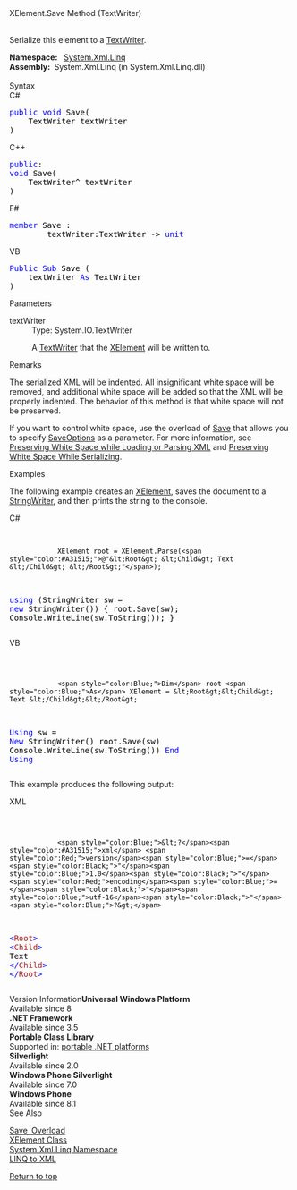 <div xmlns="http://www.w3.org/1999/xhtml">
  <link type="text/css" rel="Stylesheet" href="..\branding1.css" />
  <!--Published via CAPS.-->
  <div class="topic">
    <div class="title">XElement<mtps:LanguageSpecificText runat="server" xmlns:mtps="http://msdn2.microsoft.com/mtps" devLangcs="." devLangcpp="::" devLangnu="." devLangvb=".">.</mtps:LanguageSpecificText>Save Method <mtps:LanguageSpecificText runat="server" xmlns:mtps="http://msdn2.microsoft.com/mtps" devLangcs="(TextWriter)" devLangcpp="(TextWriter^)" devLangnu="(TextWriter)" devLangvb="(TextWriter)">(TextWriter)</mtps:LanguageSpecificText></div>
    <div id="mainSection">
      <div id="mainBody"> <div class="section"><div class="section"><p>Serialize this element to a <a class="mtps-external-link" href="https://msdn.microsoft.com/en-us/library/ywxh2328(v=vs.110).aspx">TextWriter</a>.</p></div><strong>Namespace:
      </strong>
       
      <a class="mtps-external-link" href="https://msdn.microsoft.com/en-us/library/bb299195(v=vs.110).aspx">System.Xml.Linq</a><br /><strong>Assembly:
        </strong> System.Xml.Linq (in System.Xml.Linq.dll)<br /><br /><div class="collapsible-area"><span id="collapsible-area-title">Syntax</span><div class="CodeSnippetLanguage" xmlns="">C#<div class="codeSnippetContainerCodeContainer"><div class="CodeSnippetToolBarText" style="valign: top"></div><div id="CodeSnippetContainerCode_0" class="CodeSnippetContainerCode"><div style="color:Black;"><pre>
<span style="color:Blue;">public</span> <span style="color:Blue;">void</span> Save(
	TextWriter textWriter
)
</pre></div></div></div></div><div class="CodeSnippetLanguage" xmlns="">C++<div class="codeSnippetContainerCodeContainer"><div class="CodeSnippetToolBarText" style="valign: top"></div><div id="CodeSnippetContainerCode_0" class="CodeSnippetContainerCode"><div style="color:Black;"><pre>
<span style="color:Blue;">public</span>:
<span style="color:Blue;">void</span> Save(
	TextWriter^ textWriter
)
</pre></div></div></div></div><div class="CodeSnippetLanguage" xmlns="">F#<div class="codeSnippetContainerCodeContainer"><div class="CodeSnippetToolBarText" style="valign: top"></div><div id="CodeSnippetContainerCode_0" class="CodeSnippetContainerCode"><div style="color:Black;"><pre>
<span style="color:Blue;">member</span> Save : 
        textWriter:TextWriter -&gt; <span style="color:Blue;">unit</span>
</pre></div></div></div></div><div class="CodeSnippetLanguage" xmlns="">VB<div class="codeSnippetContainerCodeContainer"><div class="CodeSnippetToolBarText" style="valign: top"></div><div id="CodeSnippetContainerCode_0" class="CodeSnippetContainerCode"><div style="color:Black;"><pre>
<span style="color:Blue;">Public</span> <span style="color:Blue;">Sub</span> Save (
	textWriter <span style="color:Blue;">As</span> TextWriter
)
</pre></div></div></div></div><div class="section"><html:h4 class="subHeading" xmlns:html="http://www.w3.org/1999/xhtml" xmlns:xlink="http://www.w3.org/1999/xlink">Parameters</html:h4><dl><dt><span class="parameter">textWriter</span></dt><dd>
    Type:
    <LanguageSpecificText runat="server" devLangcs="System.IO.TextWriter" devLangcpp="System.IO::TextWriter^" devLangnu="System.IO.TextWriter" devLangvb="System.IO.TextWriter" xmlns="http://msdn2.microsoft.com/mtps">System.IO.TextWriter</LanguageSpecificText><p>A <a class="mtps-external-link" href="https://msdn.microsoft.com/en-us/library/ywxh2328(v=vs.110).aspx">TextWriter</a> that the <a class="mtps-external-link" href="https://msdn.microsoft.com/en-us/library/bb340098(v=vs.110).aspx">XElement</a> will be written to.</p></dd></dl></div></div><div class="collapsible-area"><span id="collapsible-area-title">Remarks</span><div class="section"><p>The serialized XML will be indented. All insignificant white space will be removed, and additional white space will be added so that the XML will be properly indented. The behavior of this method is that white space will not be preserved.</p><p>If you want to control white space, use the overload of <a class="mtps-external-link" href="../Bb355063_en-us_vs.110/Bb355063.md">Save</a> that allows you to specify <a class="mtps-external-link" href="https://msdn.microsoft.com/en-us/library/bb551441(v=vs.110).aspx">SaveOptions</a> as a parameter. For more information, see <a class="mtps-external-link" href="https://msdn.microsoft.com/en-us/library/bb387014(v=vs.110).aspx">Preserving White Space while Loading or Parsing XML</a> and <a class="mtps-external-link" href="https://msdn.microsoft.com/en-us/library/bb387103(v=vs.110).aspx">Preserving White Space While Serializing</a>.</p></div></div><div class="collapsible-area"><span id="collapsible-area-title">Examples</span><div class="section"><div class="section"><div class="section"><p>The following example creates an <a class="mtps-external-link" href="https://msdn.microsoft.com/en-us/library/bb340098(v=vs.110).aspx">XElement</a>, saves the document to a <a class="mtps-external-link" href="https://msdn.microsoft.com/en-us/library/hs9kt2e9(v=vs.110).aspx">StringWriter</a>, and then prints the string to the console.</p><div class="CodeSnippetLanguage" xmlns="">C#<div class="codeSnippetContainerCodeContainer"><div class="CodeSnippetToolBarText" style="valign: top"></div><div id="CodeSnippetContainerCode_0" class="CodeSnippetContainerCode"><div style="color:Black;"><pre>

                XElement root = XElement.Parse(<span style="color:#A31515;">@"&lt;Root&gt; &lt;Child&gt; Text &lt;/Child&gt; &lt;/Root&gt;"</span>);
<span style="color:Blue;">using</span> (StringWriter sw = <span style="color:Blue;">new</span> StringWriter()) {
    root.Save(sw);
    Console.WriteLine(sw.ToString());
}
</pre></div></div></div></div><div class="CodeSnippetLanguage" xmlns="">VB<div class="codeSnippetContainerCodeContainer"><div class="CodeSnippetToolBarText" style="valign: top"></div><div id="CodeSnippetContainerCode_0" class="CodeSnippetContainerCode"><div style="color:Black;"><pre>

                <span style="color:Blue;">Dim</span> root <span style="color:Blue;">As</span> XElement = &lt;Root&gt;&lt;Child&gt; Text &lt;/Child&gt;&lt;/Root&gt;
<span style="color:Blue;">Using</span> sw = <span style="color:Blue;">New</span> StringWriter()
    root.Save(sw)
    Console.WriteLine(sw.ToString())
<span style="color:Blue;">End</span> <span style="color:Blue;">Using</span>
</pre></div></div></div></div><p>This example produces the following output:</p><div class="CodeSnippetLanguage" xmlns="">XML<div class="codeSnippetContainerCodeContainer"><div class="CodeSnippetToolBarText" style="valign: top"></div><div id="CodeSnippetContainerCode_0" class="CodeSnippetContainerCode"><div style="color:Black;"><pre>

                <span style="color:Blue;">&lt;?</span><span style="color:#A31515;">xml</span> <span style="color:Red;">version</span><span style="color:Blue;">=</span><span style="color:Black;">"</span><span style="color:Blue;">1.0</span><span style="color:Black;">"</span> <span style="color:Red;">encoding</span><span style="color:Blue;">=</span><span style="color:Black;">"</span><span style="color:Blue;">utf-16</span><span style="color:Black;">"</span><span style="color:Blue;">?&gt;</span>
<span style="color:Blue;">&lt;</span><span style="color:#A31515;">Root</span><span style="color:Blue;">&gt;</span>
  <span style="color:Blue;">&lt;</span><span style="color:#A31515;">Child</span><span style="color:Blue;">&gt;</span> Text <span style="color:Blue;">&lt;/</span><span style="color:#A31515;">Child</span><span style="color:Blue;">&gt;</span>
<span style="color:Blue;">&lt;/</span><span style="color:#A31515;">Root</span><span style="color:Blue;">&gt;</span>
</pre></div></div></div></div></div></div></div></div><div class="collapsible-area"><span id="collapsible-area-title">Version Information</span><strong>Universal Windows Platform</strong><br />Available since 8<br /><strong>.NET Framework</strong><br />Available since 3.5<br /><strong>Portable Class Library</strong><br />Supported in: <a class="mtps-external-link" href="https://msdn.microsoft.com/en-us/library/gg597391.aspx">portable .NET platforms</a><br /><strong>Silverlight</strong><br />Available since 2.0<br /><strong>Windows Phone Silverlight</strong><br />Available since 7.0<br /><strong>Windows Phone</strong><br />Available since 8.1<br /></div><div class="collapsible-area"><span id="collapsible-area-title">See Also</span><p><a class="mtps-external-link" href="../Bb355063_en-us_vs.110/Bb355063.md">Save Overload</a><br /><a class="mtps-external-link" href="https://msdn.microsoft.com/en-us/library/bb340098(v=vs.110).aspx">XElement Class</a><br /><a class="mtps-external-link" href="https://msdn.microsoft.com/en-us/library/bb299195(v=vs.110).aspx">System.Xml.Linq Namespace</a><br /><a class="mtps-external-link" href="https://msdn.microsoft.com/en-us/library/bb387098(v=vs.110).aspx">LINQ to XML</a><br /></p></div><a class="mtps-internal-anchor" href="#mainBody">Return to top</a><br /></div></div>
    </div>
  </div>
</div>